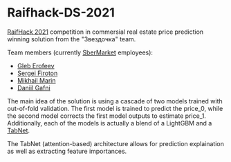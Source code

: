# Raifhack-DS-2021

[RaifHack 2021](https://raifhack.ru/) competition in commersial real estate price prediction winning solution from the "Звездочка" team.

Team members (currently [SberMarket](https://sbermarket.ru/) employees):

 - [Gleb Erofeev](https://github.com/gleberof)
 - [Sergei Firoton](https://github.com/ifserge)
 - [Mikhail Marin](https://github.com/muxaulmarin)
 - [Daniil Gafni](https://github.com/danielgafni)

The main idea of the solution is using a cascade of two models trained with out-of-fold validation. The first model is trained to predict the price_0, while the second model corrects the first model outputs to estimate price_1. Additionally, each of the models is actually a blend of a LightGBM and a [TabNet](https://arxiv.org/abs/1908.07442). 

The TabNet (attention-based) architecture allows for prediction explaination as well as extracting feature importances.

